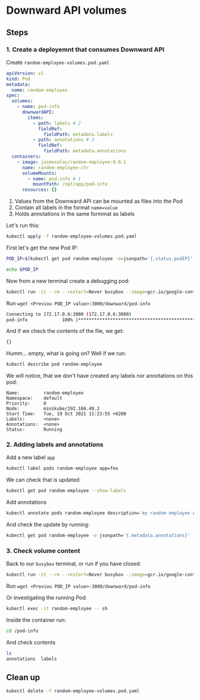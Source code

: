# Downward API volumes

## Steps

### 1. Create a deployemnt that consumes Downward API

Create `random-employee-volumes.pod.yaml`

```yaml
apiVersion: v1
kind: Pod
metadata:
  name: random-employee
spec:
  volumes:
    - name: pod-info
      downwardAPI:
        items:
          - path: labels # 2
            fieldRef:
              fieldPath: metadata.labels
          - path: annotations # 3
            fieldRef:
              fieldPath: metadata.annotations
  containers:
    - image: jaimesalas/random-employee:0.0.1
      name: random-employee-ctr
      volumeMounts:
        - name: pod-info # 1
          mountPath: /opt/app/pod-info
      resources: {}

```

1. Values from the Downward API can be mounted as files into the Pod
2. Contain all labels in the format `name=value`
3. Holds annotations in the same formmat as labels

Let's run this:

```bash
kubectl apply -f random-employee-volumes.pod.yaml
```

First let's get the new Pod IP:

```bash
POD_IP=$(kubectl get pod random-employee -o=jsonpath='{.status.podIP}')
```

```bash
echo $POD_IP
```

Now from a new terminal create a debugging pod:

```bash
kubectl run -it --rm --restart=Never busybox --image=gcr.io/google-containers/busybox sh
```

Run `wget <Previou POD_IP value>:3000/downward/pod-info`

```bash
Connecting to 172.17.0.6:3000 (172.17.0.6:3000)
pod-info             100% |*****************************************************************************************|     2   0:00:00 ETA
```

And if we check the contents of the file, we get:

```bash
{} 
```

Humm... empty, what is going on? Well if we run:

```bash
kubectl describe pod random-employee
```

We will notice, that we don't have created any labels nor annotations on this pod:

``` 
Name:         random-employee
Namespace:    default
Priority:     0
Node:         minikube/192.168.49.2
Start Time:   Tue, 19 Oct 2021 11:23:55 +0200
Labels:       <none>
Annotations:  <none>
Status:       Running
```

### 2. Adding labels and annotations


Add a new label `app`

```bash
kubectl label pods random-employee app=foo
```

We can check that is updated:

```bash
kubectl get pod random-employee --show-labels
```

Add annotations

```bash
kubectl annotate pods random-employee description='my random employee API'
```

And check the update by running:

```bash
kubectl get pod random-employee -o jsonpath='{.metadata.annotations}'
```

### 3. Check volume content

Back to our `busybox` terminal, or run if you have closed:

```bash
kubectl run -it --rm --restart=Never busybox --image=gcr.io/google-containers/busybox sh
```

Run `wget <Previou POD_IP value>:3000/downward/pod-info`

Or investigating the running Pod:

```bash
kubectl exec -it random-employee -- sh
```

Inside the container run:

```bash
cd /pod-info
```

And check contents

```bash
ls
annotations  labels
```

## Clean up

```bash
kubectl delete -f random-employee-volumes.pod.yaml
```